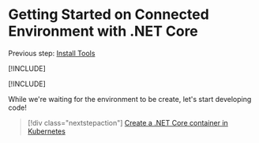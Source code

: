 # Getting Started on Connected Environment with .NET Core

Previous step: [Install Tools](get-started-netcore-01.md)

[!INCLUDE[](common/sign-into-azure.md)]

[!INCLUDE[](common/create-env-cli.md)]

While we're waiting for the environment to be create, let's start developing code!

> [!div class="nextstepaction"]
> [Create a .NET Core container in Kubernetes](get-started-netcore-03.md)
